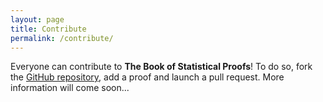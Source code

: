 ```yaml
---
layout: page
title: Contribute
permalink: /contribute/
---
```



Everyone can contribute to **The Book of Statistical Proofs**! To do so, fork the [GitHub repository](https://github.com/StatProofBook/StatProofBook.github.io), add a proof and launch a pull request. More information will come soon...